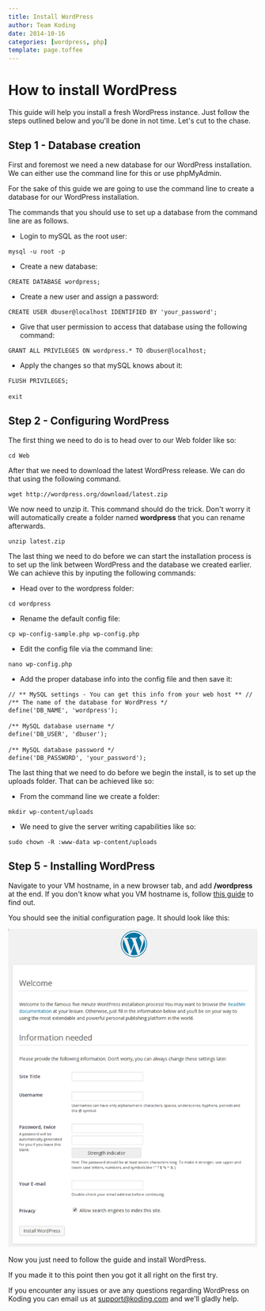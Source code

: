 ```yaml
---
title: Install WordPress
author: Team Koding
date: 2014-10-16
categories: [wordpress, php]
template: page.toffee
---
```


# How to install WordPress

This guide will help you install a fresh WordPress instance. Just follow the steps outlined below and you'll be done in not time. Let's cut to the chase.

## Step 1 - Database creation

First and foremost we need a new database for our WordPress installation. We can either use the command line for this or use phpMyAdmin.

For the sake of this guide we are going to use the command line to create a database for our WordPress installation.

The commands that you should use to set up a database from the command line are as follows.

* Login to mySQL as the root user:

```
mysql -u root -p
```

* Create a new database:

```
CREATE DATABASE wordpress;
```

* Create a new user and assign a password:

```
CREATE USER dbuser@localhost IDENTIFIED BY 'your_password';
```

* Give that user permission to access that database using the following command:

```
GRANT ALL PRIVILEGES ON wordpress.* TO dbuser@localhost;
```

* Apply the changes so that mySQL knows about it:

```
FLUSH PRIVILEGES;

exit
```

## Step 2 - Configuring WordPress

The first thing we need to do is to head over to our Web folder like so:

```
cd Web
```
After that we need to download the latest WordPress release. We can do that using the following command.

```
wget http://wordpress.org/download/latest.zip
```

We now need to unzip it. This command should do the trick. Don't worry it will automatically create a folder named **wordpress** that you can rename afterwards.

```
unzip latest.zip
```

The last thing we need to do before we can start the installation process is to set up the link between WordPress and the database we created earlier. We can achieve this by inputing the following commands:

* Head over to the wordpress folder:

```
cd wordpress
```

* Rename the default config file:

```
cp wp-config-sample.php wp-config.php
```

* Edit the config file via the command line:

```
nano wp-config.php
```

* Add the proper database info into the config file and then save it:

```
// ** MySQL settings - You can get this info from your web host ** //
/** The name of the database for WordPress */
define('DB_NAME', 'wordpress');

/** MySQL database username */
define('DB_USER', 'dbuser');

/** MySQL database password */
define('DB_PASSWORD', 'your_password');
```

The last thing that we need to do before we begin the install, is to set up the uploads folder. That can be achieved like so:

* From the command line we create a folder:

```
mkdir wp-content/uploads
```

* We need to give the server writing capabilities like so:

```
sudo chown -R :www-data wp-content/uploads
```

## Step 5 - Installing WordPress

Navigate to your VM hostname, in a new browser tab, and add **/wordpress** at the end. If you don't know what you VM hostname is, follow [this guide](http://learn.koding.com/faq/vm-hostname/) to find out.

You should see the initial configuration page. It should look like this:

![WordPress1](wp1.png)

Now you just need to follow the guide and install WordPress.

If you made it to this point then you got it all right on the first try.

If you encounter any issues or ave any questions regarding WordPress on Koding you can email us at [support@koding.com](mailto:support@koding.com) and we'll gladly help.